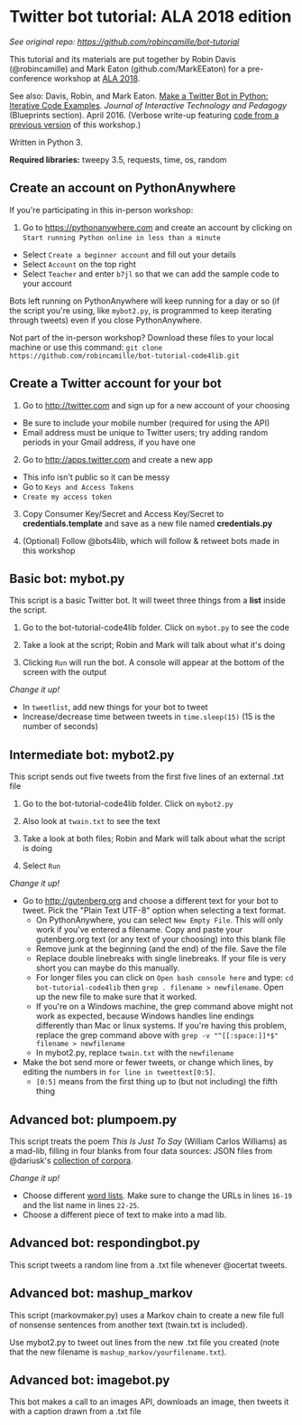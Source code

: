 # Twitter bot tutorial: ALA 2018 edition

*See original repo: https://github.com/robincamille/bot-tutorial*

This tutorial and its materials are put together by Robin Davis (@robincamille) and Mark Eaton (github.com/MarkEEaton) for a pre-conference workshop at [ALA 2018](https://2018.alaannual.org/). 

See also: Davis, Robin, and Mark Eaton. [Make a Twitter Bot in Python: Iterative Code Examples](http://jitp.commons.gc.cuny.edu/make-a-twitter-bot-in-python-iterative-code-examples/). *Journal of Interactive Technology and Pedagogy* (Blueprints section).  April 2016. (Verbose write-up featuring [code from a previous version](https://github.com/robincamille/bot-tutorial) of this workshop.)

Written in Python 3.

**Required libraries:** tweepy 3.5, requests, time, os, random

## Create an account on PythonAnywhere

If you're participating in this in-person workshop:

1. Go to https://pythonanywhere.com and create an account by clicking on `Start running Python online in less than a minute`
 - Select `Create a beginner account` and fill out your details
 - Select `Account` on the top right
 - Select `Teacher` and enter `b7jl` so that we can add the sample code to your account

Bots left running on PythonAnywhere will keep running for a day or so (if the script you're using, like `mybot2.py`, is programmed to keep iterating through tweets) even if you close PythonAnywhere.

Not part of the in-person workshop? Download these files to your local machine or use this command: `git clone https://github.com/robincamille/bot-tutorial-code4lib.git`

## Create a Twitter account for your bot

1. Go to http://twitter.com and sign up for a new account of your choosing
 - Be sure to include your mobile number (required for using the API) 
 - Email address must be unique to Twitter users; try adding random periods in your Gmail address, if you have one

2. Go to http://apps.twitter.com and create a new app
 - This info isn't public so it can be messy 
 - Go to `Keys and Access Tokens`
 - `Create my access token`

3. Copy Consumer Key/Secret and Access Key/Secret to **credentials.template** and save as a new file named **credentials.py**

4. (Optional) Follow @bots4lib, which will follow & retweet bots made in this workshop

## Basic bot: mybot.py

This script is a basic Twitter bot. It will tweet three things from a **list** inside the script.

1. Go to the bot-tutorial-code4lib folder. Click on `mybot.py` to see the code

2. Take a look at the script; Robin and Mark will talk about what it's doing

3. Clicking `Run` will run the bot. A console will appear at the bottom of the screen with the output

*Change it up!*
- In `tweetlist`, add new things for your bot to tweet
- Increase/decrease time between tweets in `time.sleep(15)` (15 is the number of seconds) 

## Intermediate bot: mybot2.py

This script sends out five tweets from the first five lines of an external .txt file

1. Go to the bot-tutorial-code4lib folder. Click on `mybot2.py`

2. Also look at `twain.txt` to see the text

3. Take a look at both files; Robin and Mark will talk about what the script is doing

4. Select `Run`

*Change it up!*
 - Go to http://gutenberg.org and choose a different text for your bot to tweet. Pick the "Plain Text UTF-8" option when selecting a text format.
   - On PythonAnywhere, you can select `New Empty File`. This will only work if you've entered a filename. Copy and paste your gutenberg.org text (or any text of your choosing) into this blank file
   - Remove junk at the beginning (and the end) of the file. Save the file
   - Replace double linebreaks with single linebreaks. If your file is very short you can maybe do this manually.
   - For longer files you can click on `Open bash console here` and type: `cd bot-tutorial-code4lib` then `grep . filename > newfilename`. Open up the new file to make sure that it worked.
   - If you're on a Windows machine, the grep command above might not work as expected, because Windows handles line endings differently than Mac or linux systems. If you're having this problem, replace the grep command above with `grep -v "^[[:space:]]*$" filename > newfilename`
   - In mybot2.py, replace `twain.txt` with the `newfilename` 
 - Make the bot send more or fewer tweets, or change which lines, by editing the numbers in `for line in tweettext[0:5]`. 
   - `[0:5]` means from the first thing up to (but not including) the fifth thing
 
 
## Advanced bot: plumpoem.py

This script treats the poem *This Is Just To Say* (William Carlos Williams) as a mad-lib, filling in four blanks from four data sources: JSON files from @dariusk's [collection of corpora](https://github.com/dariusk/corpora). 

*Change it up!*
- Choose different [word lists](https://github.com/dariusk/corpora). Make sure to change the URLs in lines ``16-19`` and the list name in lines ``22-25``.
- Choose a different piece of text to make into a mad lib. 


## Advanced bot: respondingbot.py

This script tweets a random line from a .txt file whenever @ocertat tweets.


## Advanced bot: mashup_markov

This script (markovmaker.py) uses a Markov chain to create a new file full of nonsense sentences from another text (twain.txt is included).

Use mybot2.py to tweet out lines from the new .txt file you created (note that the new filename is `mashup_markov/yourfilename.txt`).


## Advanced bot: imagebot.py

This bot makes a call to an images API, downloads an image, then tweets it with a caption drawn from a .txt file
